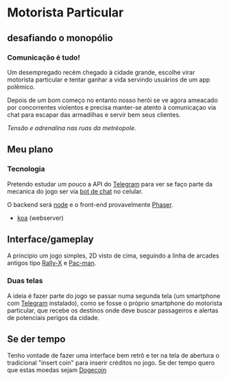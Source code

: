 Motorista Particular
===================

desafiando o monopólio
-----------------------

### Comunicação é tudo! 

Um desempregado recém chegado à cidade grande, escolhe virar motorista particular e tentar ganhar a vida servindo usuários de um app polêmico.

Depois de um bom começo no entanto nosso herói se ve agora ameacado por concorrentes violentos e precisa manter-se atento à comunicaçao via chat para escapar das armadilhas e servir bem seus clientes. 

_Tensão e adrenalina nas ruas da metréopole._

## Meu plano

### Tecnologia

Pretendo estudar um pouco a API do [Telegram][telegram] para ver se faço parte
da mecanica do jogo ser via [bot de chat][telegrambot] no celular.

O backend será [node][nodejs] e o front-end provavelmente [Phaser][phaser].

- [koa][koa] (webserver)

## Interface/gameplay

A principio um jogo simples, 2D visto de cima, seguindo
a linha de arcades antigos tipo [Rally-X][rallyx] e [Pac-man][pacman].

### Duas telas

A ideia é fazer parte do jogo se passar numa segunda tela (um smartphone com [Telegram][telegram] instalado), como se fosse o próprio smartphone do motorista particular, que recebe os destinos onde deve
buscar passageiros e alertas de potenciais perigos
da cidade.

## Se der tempo

Tenho vontade de fazer uma interface bem retrô e ter na tela de abertura o tradicional "insert coin" para inserir créditos no jogo. Se der tempo quero que estas moedas sejam [Dogecoin][dogecoin]

[dogecoin]:http://dogecoin.com/
[koa]: http://koajs.com/
[nodejs]:https://nodejs.org/
[pacman]:https://en.wikipedia.org/wiki/Pac-Man
[phaser]:http://phaser.io/
[rallyx]:http://www.arcadetotal.com/?p=1056
[telegram]:https://telegram.org
[telegrambot]:https://core.telegram.org/bots/api


